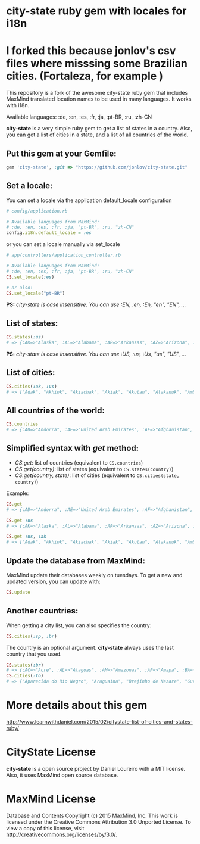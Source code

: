 # city-state ruby gem with locales for i18n


# I forked this because jonlov's csv files where misssing some Brazilian cities. (Fortaleza, for example )
This repository is a fork of the awesome city-state ruby gem that includes MaxMind translated location names to be used in many languages. It works with i18n.

Available languages:
:de, :en, :es, :fr, :ja, :pt-BR, :ru, :zh-CN

**city-state** is a very simple ruby gem to get a list of states in a country. Also, you can get a list of cities in a state, and a list of all countries of the world.

## Put this gem at your Gemfile:
```ruby
gem 'city-state', :git => "https://github.com/jonlov/city-state.git"
```

## Set a locale:
You can set a locale via the application default_locale configuration
```ruby
# config/application.rb

# Available languages from MaxMind:
# :de, :en, :es, :fr, :ja, "pt-BR", :ru, "zh-CN"
config.i18n.default_locale = :es
```

or you can set a locale manually via set_locale
```ruby
# app/controllers/application_controller.rb

# Available languages from MaxMind:
# :de, :en, :es, :fr, :ja, "pt-BR", :ru, "zh-CN"
CS.set_locale(:es)

# or also:
CS.set_locale("pt-BR")
```
**PS:** *city-state is case insensitive. You can use :EN, :en, :En, "en", "EN", ...*

## List of states:
```ruby
CS.states(:us)
# => {:AK=>"Alaska", :AL=>"Alabama", :AR=>"Arkansas", :AZ=>"Arizona", :CA=>"California", :CO=>"Colorado", :CT=>"Connecticut", :DC=>"District of Columbia", :DE=>"Delaware", :FL=>"Florida", :GA=>"Georgia", :HI=>"Hawaii", :IA=>"Iowa", :ID=>"Idaho", :IL=>"Illinois", :IN=>"Indiana", :KS=>"Kansas", :KY=>"Kentucky", :LA=>"Louisiana", :MA=>"Massachusetts", :MD=>"Maryland", :ME=>"Maine", :MI=>"Michigan", :MN=>"Minnesota", :MO=>"Missouri", :MS=>"Mississippi", :MT=>"Montana", :NC=>"North Carolina", :ND=>"North Dakota", :NE=>"Nebraska", :NH=>"New Hampshire", :NJ=>"New Jersey", :NM=>"New Mexico", :NV=>"Nevada", :NY=>"New York", :OH=>"Ohio", :OK=>"Oklahoma", :OR=>"Oregon", :PA=>"Pennsylvania", :RI=>"Rhode Island", :SC=>"South Carolina", :SD=>"South Dakota", :TN=>"Tennessee", :TX=>"Texas", :UT=>"Utah", :VA=>"Virginia", :VT=>"Vermont", :WA=>"Washington", :WI=>"Wisconsin", :WV=>"West Virginia", :WY=>"Wyoming"}
```
**PS:** *city-state is case insensitive. You can use :US, :us, :Us, "us", "US", ...*

## List of cities:
```ruby
CS.cities(:ak, :us)
# => ["Adak", "Akhiok", "Akiachak", "Akiak", "Akutan", "Alakanuk", "Ambler", "Anchor Point", "Anchorage", "Angoon", "Atqasuk", "Barrow", "Bell Island Hot Springs", "Bethel", "Big Lake", "Buckland", "Chefornak", "Chevak", "Chicken", "Chugiak", "Coffman Cove", "Cooper Landing", "Copper Center", "Cordova", "Craig", "Deltana", "Dillingham", "Douglas", "Dutch Harbor", "Eagle River", "Eielson Air Force Base", "Fairbanks", "Fairbanks North Star Borough", "Fort Greely", "Fort Richardson", "Galena", "Girdwood", "Goodnews Bay", "Haines", "Homer", "Hooper Bay", "Juneau", "Kake", "Kaktovik", "Kalskag", "Kenai", "Ketchikan", "Kiana", "King Cove", "King Salmon", "Kipnuk", "Klawock", "Kodiak", "Kongiganak", "Kotlik", "Koyuk", "Kwethluk", "Levelock", "Manokotak", "May Creek", "Mekoryuk", "Metlakatla", "Mountain Village", "Nabesna", "Naknek", "Nazan Village", "Nenana", "New Stuyahok", "Nikiski", "Ninilchik", "Noatak", "Nome", "Nondalton", "Noorvik", "North Pole", "Northway", "Old Kotzebue", "Palmer", "Pedro Bay", "Petersburg", "Pilot Station", "Point Hope", "Point Lay", "Prudhoe Bay", "Russian Mission", "Sand Point", "Scammon Bay", "Selawik", "Seward", "Shungnak", "Sitka", "Skaguay", "Soldotna", "Stebbins", "Sterling", "Sutton", "Talkeetna", "Teller", "Thorne Bay", "Togiak", "Tok", "Toksook Bay", "Tuntutuliak", "Two Rivers", "Unalakleet", "Unalaska", "Valdez", "Wainwright", "Wasilla"]
```

## All countries of the world:
```ruby
CS.countries
# => {:AD=>"Andorra", :AE=>"United Arab Emirates", :AF=>"Afghanistan", :AG=>"Antigua and Barbuda", :AI=>"Anguilla", :AL=>"Albania", :AM=>"Armenia", :AO=>"Angola", :AQ=>"Antarctica", :AR=>"Argentina", :AS=>"American Samoa", :AT=>"Austria", :AU=>"Australia", :AW=>"Aruba", :AX=>"Åland", :AZ=>"Azerbaijan", :BA=>"Bosnia and Herzegovina", :BB=>"Barbados", :BD=>"Bangladesh", :BE=>"Belgium", :BF=>"Burkina Faso", :BG=>"Bulgaria", :BH=>"Bahrain", :BI=>"Burundi", :BJ=>"Benin", :BL=>"Saint-Barthélemy", :BM=>"Bermuda", :BN=>"Brunei", :BO=>"Bolivia", :BQ=>"Bonaire", :BR=>"Brazil", :BS=>"Bahamas", :BT=>"Bhutan", :BW=>"Botswana", :BY=>"Belarus", :BZ=>"Belize", :CA=>"Canada", :CC=>"Cocos [Keeling] Islands", :CD=>"Congo", :CF=>"Central African Republic", :CG=>"Republic of the Congo"}
```

## Simplified syntax with *get* method:
* _CS.get_: list of countries (equivalent to `CS.countries`)
* _CS.get(country)_: list of states (equivalent to `CS.states(country)`)
* _CS.get(country, state)_: list of cities (equivalent to `CS.cities(state, country)`)

Example:
```ruby
CS.get
# => {:AD=>"Andorra", :AE=>"United Arab Emirates", :AF=>"Afghanistan", :AG=>"Antigua and Barbuda", :AI=>"Anguilla", :AL=>"Albania", :AM=>"Armenia", :AO=>"Angola", :AQ=>"Antarctica", :AR=>"Argentina", :AS=>"American Samoa", :AT=>"Austria", :AU=>"Australia", :AW=>"Aruba", :AX=>"Åland", :AZ=>"Azerbaijan", :BA=>"Bosnia and Herzegovina", :BB=>"Barbados", :BD=>"Bangladesh", :BE=>"Belgium", :BF=>"Burkina Faso", :BG=>"Bulgaria", :BH=>"Bahrain", :BI=>"Burundi", :BJ=>"Benin", :BL=>"Saint-Barthélemy", :BM=>"Bermuda", :BN=>"Brunei", :BO=>"Bolivia", :BQ=>"Bonaire", :BR=>"Brazil", :BS=>"Bahamas", :BT=>"Bhutan", :BW=>"Botswana", :BY=>"Belarus", :BZ=>"Belize", :CA=>"Canada", :CC=>"Cocos [Keeling] Islands", :CD=>"Congo", :CF=>"Central African Republic", :CG=>"Republic of the Congo"}
```
```ruby
CS.get :us
# => {:AK=>"Alaska", :AL=>"Alabama", :AR=>"Arkansas", :AZ=>"Arizona", :CA=>"California", :CO=>"Colorado", :CT=>"Connecticut", :DC=>"District of Columbia", :DE=>"Delaware", :FL=>"Florida", :GA=>"Georgia", :HI=>"Hawaii", :IA=>"Iowa", :ID=>"Idaho", :IL=>"Illinois", :IN=>"Indiana", :KS=>"Kansas", :KY=>"Kentucky", :LA=>"Louisiana", :MA=>"Massachusetts", :MD=>"Maryland", :ME=>"Maine", :MI=>"Michigan", :MN=>"Minnesota", :MO=>"Missouri", :MS=>"Mississippi", :MT=>"Montana", :NC=>"North Carolina", :ND=>"North Dakota", :NE=>"Nebraska", :NH=>"New Hampshire", :NJ=>"New Jersey", :NM=>"New Mexico", :NV=>"Nevada", :NY=>"New York", :OH=>"Ohio", :OK=>"Oklahoma", :OR=>"Oregon", :PA=>"Pennsylvania", :RI=>"Rhode Island", :SC=>"South Carolina", :SD=>"South Dakota", :TN=>"Tennessee", :TX=>"Texas", :UT=>"Utah", :VA=>"Virginia", :VT=>"Vermont", :WA=>"Washington", :WI=>"Wisconsin", :WV=>"West Virginia", :WY=>"Wyoming"}
```
```ruby
CS.get :us, :ak
# => ["Adak", "Akhiok", "Akiachak", "Akiak", "Akutan", "Alakanuk", "Ambler", "Anchor Point", "Anchorage", "Angoon", "Atqasuk", "Barrow", "Bell Island Hot Springs", "Bethel", "Big Lake", "Buckland", "Chefornak", "Chevak", "Chicken", "Chugiak", "Coffman Cove", "Cooper Landing", "Copper Center", "Cordova", "Craig", "Deltana", "Dillingham", "Douglas", "Dutch Harbor", "Eagle River", "Eielson Air Force Base", "Fairbanks", "Fairbanks North Star Borough", "Fort Greely", "Fort Richardson", "Galena", "Girdwood", "Goodnews Bay", "Haines", "Homer", "Hooper Bay", "Juneau", "Kake", "Kaktovik", "Kalskag", "Kenai", "Ketchikan", "Kiana", "King Cove", "King Salmon", "Kipnuk", "Klawock", "Kodiak", "Kongiganak", "Kotlik", "Koyuk", "Kwethluk", "Levelock", "Manokotak", "May Creek", "Mekoryuk", "Metlakatla", "Mountain Village", "Nabesna", "Naknek", "Nazan Village", "Nenana", "New Stuyahok", "Nikiski", "Ninilchik", "Noatak", "Nome", "Nondalton", "Noorvik", "North Pole", "Northway", "Old Kotzebue", "Palmer", "Pedro Bay", "Petersburg", "Pilot Station", "Point Hope", "Point Lay", "Prudhoe Bay", "Russian Mission", "Sand Point", "Scammon Bay", "Selawik", "Seward", "Shungnak", "Sitka", "Skaguay", "Soldotna", "Stebbins", "Sterling", "Sutton", "Talkeetna", "Teller", "Thorne Bay", "Togiak", "Tok", "Toksook Bay", "Tuntutuliak", "Two Rivers", "Unalakleet", "Unalaska", "Valdez", "Wainwright", "Wasilla"]
```

## Update the database from MaxMind:
MaxMind update their databases weekly on tuesdays. To get a new and updated version, you can update with:
```ruby
CS.update
```

## Another countries:

When getting a city list, you can also specifies the country:
```ruby
CS.cities(:sp, :br)
```

The country is an optional argument. **city-state** always uses the last country that you used.
```ruby
CS.states(:br)
# => {:AC=>"Acre", :AL=>"Alagoas", :AM=>"Amazonas", :AP=>"Amapa", :BA=>"Bahia", :CE=>"Ceara", :DF=>"Federal District", :ES=>"Espirito Santo", :GO=>"Goias", :MA=>"Maranhao", :MG=>"Minas Gerais", :MS=>"Mato Grosso do Sul", :MT=>"Mato Grosso", :PA=>"Para", :PB=>"Paraiba", :PE=>"Pernambuco", :PI=>"Piaui", :PR=>"Parana", :RJ=>"Rio de Janeiro", :RN=>"Rio Grande do Norte", :RO=>"Rondonia", :RR=>"Roraima", :RS=>"Rio Grande do Sul", :SC=>"Santa Catarina", :SE=>"Sergipe", :SP=>"Sao Paulo", :TO=>"Tocantins"}
CS.cities(:to)
# => ["Aparecida do Rio Negro", "Araguaína", "Brejinho de Nazare", "Gurupi", "Itaguatins", "Miracema do Tocantins", "Monte Alegre", "Palmas", "Paraiso do Tocantins", "Parana", "Pedro Afonso", "Porto Nacional", "Presidente Kennedy", "Salvador", "Santo Antonio", "Sao Domingos", "Taguatinga", "Tucum"]
```

# More details about this gem
http://www.learnwithdaniel.com/2015/02/citystate-list-of-cities-and-states-ruby/

# CityState License
**city-state** is a open source project by Daniel Loureiro with a MIT license. Also, it uses MaxMind open source database.

# MaxMind License
Database and Contents Copyright (c) 2015 MaxMind, Inc.
This work is licensed under the Creative Commons Attribution 3.0 Unported License. To view a copy of this license, visit http://creativecommons.org/licenses/by/3.0/.
